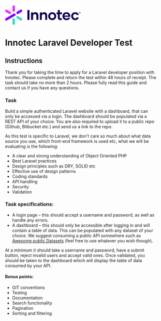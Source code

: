 
<a href="https://innotec.co.uk"><img src="logo.png" width="250"/></a>

# Innotec Laravel Developer Test


## Instructions

Thank you for taking the time to apply for a Laravel developer position with Innotec. Please complete and return the test within 48 hours of receipt. The task should take no more than 2 hours. Please fully read this guide and contact us if you have any questions.

### Task
Build a simple authenticated Laravel website with a dashboard, that can only be accessed via a login. The dashboard should be populated via a REST API of your choice. You are also required to upload it to a public repo (Github, Bitbucket etc.) and send us a link to the repo.

As this test is specific to Laravel, we don't care so much about what data source you use, which front-end framework is used etc, what we will be evaluating is the following:

* A clear and strong understanding of Object Oriented PHP
* Best Laravel practices
* Design principles such as DRY, SOLID etc
* Effective use of design patterns
* Coding standards
* API handling
* Security
* Validation

### Task specifications:
* A login page – this should accept a username and password, as well as handle any errors.
* A dashboard – this should only be accessible after logging in and will contain a table of data. This can be populated with any dataset of your choice. We suggest consuming a public API somewhere such as [Awesome public Datasets](https://github.com/awesomedata/awesome-publicdatasets) (feel free to use whatever you wish though).

At a minimum it should take a username and password, have a submit button, reject invalid users and accept valid ones. Once validated, you should be taken to the dashboard which will display the table of data consumed by your API.

#### Bonus points:
* GIT conventions
* Testing
* Documentation
* Search functionality
* Pagination
* Sorting and filtering

